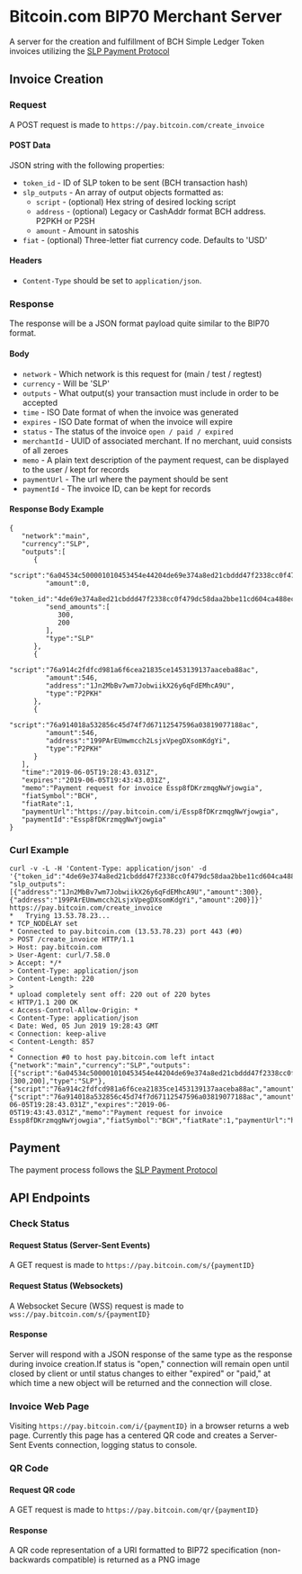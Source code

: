 # Bitcoin.com BIP70 Merchant Server

A server for the creation and fulfillment of BCH Simple Ledger Token invoices utilizing the [SLP Payment Protocol](https://github.com/vinarmani/slp-specifications/blob/payment-protocol/slp-payment-protocol.md)

## Invoice Creation

### Request

A POST request is made to `https://pay.bitcoin.com/create_invoice`

#### POST Data
JSON string with the following properties:
* `token_id` - ID of SLP token to be sent (BCH transaction hash)
* `slp_outputs` - An array of output objects formatted as:
    * `script` - (optional) Hex string of desired locking script
    * `address` - (optional) Legacy or CashAddr format BCH address. P2PKH or P2SH
    * `amount` - Amount in satoshis
* `fiat` - (optional) Three-letter fiat currency code. Defaults to 'USD'

#### Headers

* `Content-Type` should be set to `application/json`.

### Response
The response will be a JSON format payload quite similar to the BIP70 format.

#### Body
* `network` - Which network is this request for (main / test / regtest)
* `currency` - Will be 'SLP'
* `outputs` - What output(s) your transaction must include in order to be accepted
* `time` - ISO Date format of when the invoice was generated
* `expires` - ISO Date format of when the invoice will expire
* `status` - The status of the invoice `open / paid / expired`
* `merchantId` - UUID of associated merchant. If no merchant, uuid consists of all zeroes
* `memo` - A plain text description of the payment request, can be displayed to the user / kept for records
* `paymentUrl` - The url where the payment should be sent
* `paymentId` - The invoice ID, can be kept for records

#### Response Body Example
```
{
   "network":"main",
   "currency":"SLP",
   "outputs":[
      {
         "script":"6a04534c500001010453454e44204de69e374a8ed21cbddd47f2338cc0f479dc58daa2bbe11cd604ca488eca0ddf08000000000000012c0800000000000000c8",
         "amount":0,
         "token_id":"4de69e374a8ed21cbddd47f2338cc0f479dc58daa2bbe11cd604ca488eca0ddf",
         "send_amounts":[
            300,
            200
         ],
         "type":"SLP"
      },
      {
         "script":"76a914c2fdfcd981a6f6cea21835ce1453139137aaceba88ac",
         "amount":546,
         "address":"1Jn2MbBv7wm7JobwiikX26y6qFdEMhcA9U",
         "type":"P2PKH"
      },
      {
         "script":"76a914018a532856c45d74f7d67112547596a03819077188ac",
         "amount":546,
         "address":"199PArEUmwmcch2LsjxVpegDXsomKdgYi",
         "type":"P2PKH"
      }
   ],
   "time":"2019-06-05T19:28:43.031Z",
   "expires":"2019-06-05T19:43:43.031Z",
   "memo":"Payment request for invoice Essp8fDKrzmqgNwYjowgia",
   "fiatSymbol":"BCH",
   "fiatRate":1,
   "paymentUrl":"https://pay.bitcoin.com/i/Essp8fDKrzmqgNwYjowgia",
   "paymentId":"Essp8fDKrzmqgNwYjowgia"
}
```

### Curl Example
```
curl -v -L -H 'Content-Type: application/json' -d '{"token_id":"4de69e374a8ed21cbddd47f2338cc0f479dc58daa2bbe11cd604ca488eca0ddf", "slp_outputs":[{"address":"1Jn2MbBv7wm7JobwiikX26y6qFdEMhcA9U","amount":300}, {"address":"199PArEUmwmcch2LsjxVpegDXsomKdgYi","amount":200}]}' https://pay.bitcoin.com/create_invoice
*   Trying 13.53.78.23...
* TCP_NODELAY set
* Connected to pay.bitcoin.com (13.53.78.23) port 443 (#0)
> POST /create_invoice HTTP/1.1
> Host: pay.bitcoin.com
> User-Agent: curl/7.58.0
> Accept: */*
> Content-Type: application/json
> Content-Length: 220
>
* upload completely sent off: 220 out of 220 bytes
< HTTP/1.1 200 OK
< Access-Control-Allow-Origin: *
< Content-Type: application/json
< Date: Wed, 05 Jun 2019 19:28:43 GMT
< Connection: keep-alive
< Content-Length: 857
<
* Connection #0 to host pay.bitcoin.com left intact
{"network":"main","currency":"SLP","outputs":[{"script":"6a04534c500001010453454e44204de69e374a8ed21cbddd47f2338cc0f479dc58daa2bbe11cd604ca488eca0ddf08000000000000012c0800000000000000c8","amount":0,"token_id":"4de69e374a8ed21cbddd47f2338cc0f479dc58daa2bbe11cd604ca488eca0ddf","send_amounts":[300,200],"type":"SLP"},{"script":"76a914c2fdfcd981a6f6cea21835ce1453139137aaceba88ac","amount":546,"address":"1Jn2MbBv7wm7JobwiikX26y6qFdEMhcA9U","type":"P2PKH"},{"script":"76a914018a532856c45d74f7d67112547596a03819077188ac","amount":546,"address":"199PArEUmwmcch2LsjxVpegDXsomKdgYi","type":"P2PKH"}],"time":"2019-06-05T19:28:43.031Z","expires":"2019-06-05T19:43:43.031Z","memo":"Payment request for invoice Essp8fDKrzmqgNwYjowgia","fiatSymbol":"BCH","fiatRate":1,"paymentUrl":"https://pay.bitcoin.com/i/Essp8fDKrzmqgNwYjowgia","paymentId":"Essp8fDKrzmqgNwYjowgia"} 
```

## Payment

The payment process follows the [SLP Payment Protocol](https://github.com/vinarmani/slp-specifications/blob/payment-protocol/slp-payment-protocol.md)


## API Endpoints

### Check Status

#### Request Status (Server-Sent Events)

A GET request is made to `https://pay.bitcoin.com/s/{paymentID}`

#### Request Status (Websockets)

A Websocket Secure (WSS) request is made to `wss://pay.bitcoin.com/s/{paymentID}`

#### Response

Server will respond with a JSON response of the same type as the response during invoice creation.If status is "open," connection will remain open until closed by client or until status changes to either "expired" or "paid," at which time a new object will be returned and the connection will close.

### Invoice Web Page

Visiting `https://pay.bitcoin.com/i/{paymentID}` in a browser returns a web page. Currently this page has a centered QR code and creates a Server-Sent Events connection, logging status to console.

### QR Code

#### Request QR code

A GET request is made to `https://pay.bitcoin.com/qr/{paymentID}`

#### Response

A QR code representation of a URI formatted to BIP72 specification (non-backwards compatible) is returned as a PNG image

